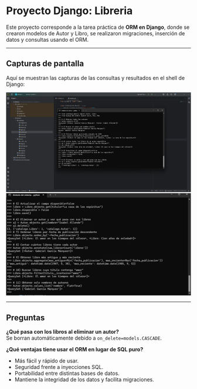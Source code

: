 # Proyecto Django: Libreria

Este proyecto corresponde a la tarea práctica de **ORM en Django**, donde se crearon modelos de Autor y Libro, se realizaron migraciones, inserción de datos y consultas usando el ORM.

---

## Capturas de pantalla

Aquí se muestran las capturas de las consultas y resultados en el shell de Django:

![consultas](capturas/consultas.png)
![consulta](capturas/consulta.png)


---

## Preguntas

**¿Qué pasa con los libros al eliminar un autor?**  
Se borran automáticamente debido a `on_delete=models.CASCADE`.

**¿Qué ventajas tiene usar el ORM en lugar de SQL puro?**  
- Más fácil y rápido de usar.  
- Seguridad frente a inyecciones SQL.  
- Portabilidad entre distintas bases de datos.  
- Mantiene la integridad de los datos y facilita migraciones.
